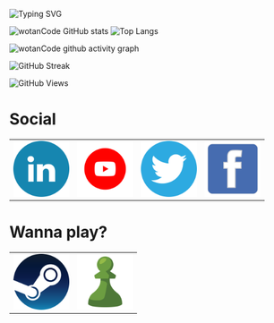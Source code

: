 <!--
Mensaje typing
https://github.com/DenverCoder1/readme-typing-svg
-->
![Typing SVG](https://readme-typing-svg.herokuapp.com?color=00FF00&multiline=true&height=120&lines=wotanCode%3A+Wake+up...;The+Matrix+has+you...;Follow+the+white+rabbit...;knock+knock+!!!)

<!--
Repositorio para la Card de los lenguajes utilizados
https://github.com/anuraghazra/github-readme-stats
-->
![wotanCode GitHub stats](https://github-readme-stats.vercel.app/api?username=wotanCode&hide_border=true&show_icons=true&theme=dark)
![Top Langs](https://github-readme-stats.vercel.app/api/top-langs/?username=wotanCode&hide_border=true&layout=compact&theme=dark)
<!--
Repositorio para grafico de actividad
https://github.com/Ashutosh00710/github-readme-activity-graph
-->
![wotanCode github activity graph](https://activity-graph.herokuapp.com/graph?username=wotanCode&area=true&hide_border=true&line=3AFC30&theme=react-dark)

<!--
Repositorio para esta Card
https://github.com/denvercoder1/github-readme-streak-stats
-->
![GitHub Streak](http://github-readme-streak-stats.herokuapp.com?user=wotanCode&theme=dark&hide_border=true&ring=59BFFF&fire=FFFFFF&stroke=59BFFF&currStreakLabel=FFFFFF&sideNums=59BFFF&sideLabels=59BFFF&currStreakNum=FFFFFF&dates=00DD2BEE)

<!--
Repositorio original de la funcion de visitas
https://komarev.com/ghpvc/
-->
![GitHub Views](https://komarev.com/ghpvc/?username=wotanCode&color=2685BF)

# Social
<table>
  <tr>
    <td><a href="https://www.linkedin.com/in/pedro-yanez-a1a9b773/"><img src="iconpng/social/linkedin-icon.png" alt="linkedin" width=100></a></td>
    <td><a href="https://www.youtube.com/channel/UCwISu2hFg7EpOIZ8aV7iS6g"><img src="iconpng/social/youtube-icon.png" alt="youtube" width=100></a></td>
    <td><a href="https://twitter.com/wotanCode"><img src="iconpng/social/twitter-icon.png" alt="twitter" width=100></a></td>
    <td><a href="https://www.facebook.com/pedro.hackdeluz/"><img src="iconpng/social/facebook-icon.png" alt="facebook" width=100></a></td>
  </tr>
 </table>

# Wanna play?
 <table>
  <tr>
    <!--<td><a href="https://www.linkedin.com/in/pedro-yanez-a1a9b773/"><img src="svg/discord-icon.svg" alt="Discord"></a></th>-->
    <td><a href="https://steamcommunity.com/id/idzenc"><img src="iconpng/wannaplay/steam-icon.png" alt="Steam" width=100></a></td>
    <td><a href="https://www.chess.com/member/caballerodeplata"><img src="iconpng/wannaplay/chess-icon.png" alt="Chess" width=100></a></td>
  </tr>
 </table>
